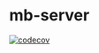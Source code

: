# mb-server

[![codecov](https://codecov.io/gh/nomkhonwaan/mb/branch/master/graph/badge.svg)](https://codecov.io/gh/nomkhonwaan/mb)
